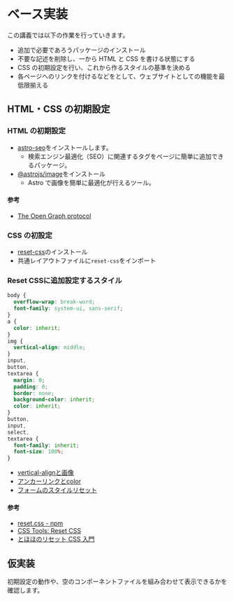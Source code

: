 # ベース実装

この講義では以下の作業を行っていきます。

- 追加で必要であろうパッケージのインストール
- 不要な記述を削除し、一から HTML と CSS を書ける状態にする
- CSS の初期設定を行い、これから作るスタイルの基準を決める
- 各ページへのリンクを付けるなどをとして、ウェブサイトとしての機能を最低限揃える

## HTML・CSS の初期設定

### HTML の初期設定

- [astro-seo](https://github.com/jonasmerlin/astro-seo)をインストールします。
  - 検索エンジン最適化（SEO）に関連するタグをページに簡単に追加できるパッケージ。
- [@astrojs/image](https://github.com/withastro/astro/tree/main/packages/integrations/image/)をインストール
  - Astro で画像を簡単に最適化が行えるツール。

#### 参考

- [The Open Graph protocol](https://ogp.me/)

### CSS の初設定

- [reset-css](https://www.npmjs.com/package/reset-css)のインストール
- 共通レイアウトファイルに`reset-css`をインポート

### Reset CSSに追加設定するスタイル

```css
body {
  overflow-wrap: break-word;
  font-family: system-ui, sans-serif;
}
a {
  color: inherit;
}
img {
  vertical-align: middle;
}
input,
button,
textarea {
  margin: 0;
  padding: 0;
  border: none;
  background-color: inherit;
  color: inherit;
}
button,
input,
select,
textarea {
  font-family: inherit;
  font-size: 100%;
}
```

- [vertical-alignと画像](https://codepen.io/kgsi/pen/xxaRGMO)
- [アンカーリンクとcolor](https://codepen.io/kgsi/pen/mdGOeVK)
- [フォームのスタイルリセット](https://codepen.io/kgsi/pen/zYJovBo)

#### 参考

- [reset.css - npm](https://www.npmjs.com/package/reset-css)
- [CSS Tools: Reset CSS](https://meyerweb.com/eric/tools/css/reset/)
- [とほほのリセット CSS 入門](https://www.tohoho-web.com/ex/reset-css.html)

## 仮実装

初期設定の動作や、空のコンポーネントファイルを組み合わせて表示できるかを確認します。
